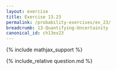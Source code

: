 ```yaml
---
layout: exercise
title: Exercise 13.23
permalink: /probability-exercises/ex_23/
breadcrumb: 13-Quantifying-Uncertainity
canonical_id: ch13ex23
---
```


{% include mathjax_support %}
<div id="hiddden">{% include_relative question.md %}</div>